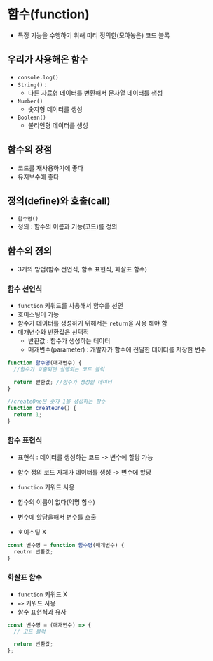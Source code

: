 # 함수(function)

- 특정 기능을 수행하기 위해 미리 정의한(모아놓은) 코드 블록

## 우리가 사용해온 함수

- `console.log()`
- `String()` :
  - 다른 자료형 데이터를 변환해서 문자열 데이터를 생성
- `Number()`
  - 숫자형 데이터를 생성
- `Boolean()`
  - 불리언형 데이터를 생성

## 함수의 장점

- 코드를 재사용하기에 좋다
- 유지보수에 좋다

## 정의(define)와 호출(call)

- `함수명()`
- 정의 : 함수의 이름과 기능(코드)를 정의

## 함수의 정의

- 3개의 방법(함수 선언식, 함수 표현식, 화살표 함수)

### 함수 선언식

- `function` 키워드를 사용해서 함수를 선언
- 호이스팅이 가능
- 함수가 데이터를 생성하기 위해서는 `return`을 사용 해야 함
- 매개변수와 반환값은 선택적
  - 반환값 : 함수가 생성하는 데이터
  - 매개변수(parameter) : 개발자가 함수에 전달한 데이터를 저장한 변수

```jsx
function 함수명(매개변수) {
  //함수가 호출되면 실행되는 코드 블럭

  return 반환값; //함수가 생성할 데이터
}

//createOne은 숫자 1을 생성하는 함수
function createOne() {
  return 1;
}
```

### 함수 표현식

- 표현식 : 데이터를 생성하는 코드 -> 변수에 할당 가능
- 함수 정의 코드 자체가 데이터를 생성 -> 변수에 할당

- `function` 키워드 사용
- 함수의 이름이 없다(익명 함수)
- 변수에 할당을해서 변수를 호출
- 호이스팅 X

```jsx
const 변수명 = function 함수명(매개변수) {
  reutrn 반환값;
}
```

### 화살표 함수

- `function` 키워드 X
- `=>` 키워드 사용
- 함수 표현식과 유사

```jsx
const 변수명 = (매개변수) => {
  // 코드 블럭

  return 반환값;
};
```
